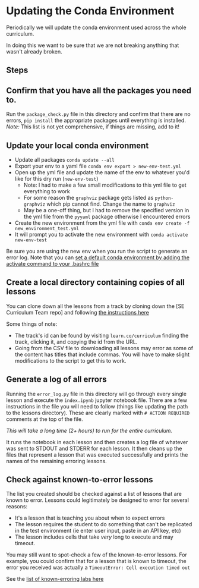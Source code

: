 # Updating the Conda Environment

Periodically we will update the conda environment used across the whole curriculum.

In doing this we want to be sure that we are not breaking anything that wasn't already broken.

## Steps

## Confirm that you have all the packages you need to.
Run the `package_check.py` file in this directory and confirm that there are no errors, `pip install` the appropriate packages until everything is installed. _Note:_ This list is not yet comprehensive, if things are missing, add to it!

## Update your local conda environment
* Update all packages `conda update --all`
* Export your env to a yaml file `conda env export > new-env-test.yml`
* Open up the yml file and update the name of the env to whatever you'd like for this dry run (`new-env-test`)
  * Note: I had to make a few small modifications to this yml file to get everything to work
  * For some reason the `graphviz` package gets listed as `python-graphviz` which pip cannot find. Change the name to `graphviz`
  * May be a one-off thing, but I had to remove the specified version in the yml file from the `pyyaml` package otherwise I encountered errors
* Create the new environment from the yml file with `conda env create -f new_environment_test.yml`
* It will prompt you to activate the new environment with `conda activate new-env-test`

Be sure you are using the new env when you run the script to generate an error log. Note that you can [set a default conda environment by adding the activate command to your .bashrc file](https://stackoverflow.com/questions/35575286/change-default-environment-in-anaconda)

## Create a local directory containing copies of all lessons
You can clone down all the lessons from a track by cloning down the [SE Curriculum Team repo] and following [the instructions here](https://github.com/learn-co-curriculum/curriculum-team/tree/master/scripts)

Some things of note:
* The track's id can be found by visiting `learn.co/curriculum` finding the track, clicking it, and copying the id from the URL.
* Going from the CSV file to downloading all lessons may error as some of the content has titles that include commas. You will have to make slight modifications to the script to get this to work.

## Generate a log of all errors
Running the `error_log.py` file in this directory will go through every single lesson and execute the `index.ipynb` jupyter notebook file. There are a few instructions in the file you will need to follow (things like updating the path to the lessons directory). These are clearly marked with `# ACTION REQUIRED` comments at the top of the file.

*This will take a long time (2+ hours) to run for the entire curriculum.* 

It runs the notebook in each lesson and then creates a log file of whatever was sent to STDOUT and STDERR for each lesson. It then cleans up the files that represent a lesson that was executed successfully and prints the names of the remaining erroring lessons.

## Check against known-to-error lessons
The list you created should be checked against a list of lessons that are known to error. Lessons could legitimately be designed to error for several reasons:
* It's a lesson that is teaching you about when to expect errors
* The lesson requires the student to do something that can't be replicated in the test environment (ie enter user input, paste in an API key, etc)
* The lesson includes cells that take _very_ long to execute and may timeout.

You may still want to spot-check a few of the known-to-error lessons. For example, you could confirm that for a lesson that is known to timeout, the error you received was actually a `TimeoutError: Cell execution timed out`

See the [list of known-erroring labs here](known-to-error.md)
